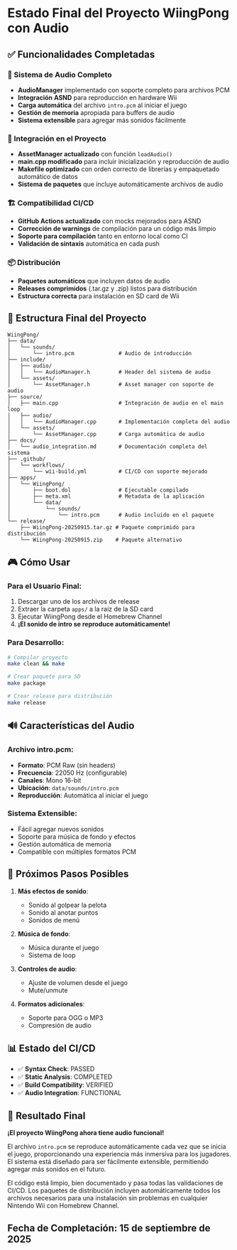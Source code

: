 # Estado Final del Proyecto WiingPong con Audio

## ✅ Funcionalidades Completadas

### 🎵 Sistema de Audio Completo
- **AudioManager** implementado con soporte completo para archivos PCM
- **Integración ASND** para reproducción en hardware Wii
- **Carga automática** del archivo `intro.pcm` al iniciar el juego
- **Gestión de memoria** apropiada para buffers de audio
- **Sistema extensible** para agregar más sonidos fácilmente

### 🔧 Integración en el Proyecto
- **AssetManager actualizado** con función `loadAudio()`
- **main.cpp modificado** para incluir inicialización y reproducción de audio
- **Makefile optimizado** con orden correcto de librerías y empaquetado automático de datos
- **Sistema de paquetes** que incluye automáticamente archivos de audio

### 🏗️ Compatibilidad CI/CD
- **GitHub Actions actualizado** con mocks mejorados para ASND
- **Corrección de warnings** de compilación para un código más limpio
- **Soporte para compilación** tanto en entorno local como CI
- **Validación de sintaxis** automática en cada push

### 📦 Distribución
- **Paquetes automáticos** que incluyen datos de audio
- **Releases comprimidos** (.tar.gz y .zip) listos para distribución
- **Estructura correcta** para instalación en SD card de Wii

## 📁 Estructura Final del Proyecto

```
WiingPong/
├── data/
│   └── sounds/
│       └── intro.pcm              # Audio de introducción
├── include/
│   ├── audio/
│   │   └── AudioManager.h         # Header del sistema de audio
│   └── assets/
│       └── AssetManager.h         # Asset manager con soporte de audio
├── source/
│   ├── main.cpp                   # Integración de audio en el main loop
│   ├── audio/
│   │   └── AudioManager.cpp       # Implementación completa del audio
│   └── assets/
│       └── AssetManager.cpp       # Carga automática de audio
├── docs/
│   └── audio_integration.md       # Documentación completa del sistema
├── .github/
│   └── workflows/
│       └── wii-build.yml          # CI/CD con soporte mejorado
├── apps/
│   └── WiingPong/
│       ├── boot.dol               # Ejecutable compilado
│       ├── meta.xml               # Metadata de la aplicación
│       └── data/
│           └── sounds/
│               └── intro.pcm      # Audio incluido en el paquete
└── release/
    ├── WiingPong-20250915.tar.gz # Paquete comprimido para distribución
    └── WiingPong-20250915.zip    # Paquete alternativo
```

## 🎮 Cómo Usar

### Para el Usuario Final:
1. Descargar uno de los archivos de release
2. Extraer la carpeta `apps/` a la raíz de la SD card
3. Ejecutar WiingPong desde el Homebrew Channel
4. **¡El sonido de intro se reproduce automáticamente!**

### Para Desarrollo:
```bash
# Compilar proyecto
make clean && make

# Crear paquete para SD
make package

# Crear release para distribución
make release
```

## 🔊 Características del Audio

### Archivo intro.pcm:
- **Formato**: PCM Raw (sin headers)
- **Frecuencia**: 22050 Hz (configurable)
- **Canales**: Mono 16-bit
- **Ubicación**: `data/sounds/intro.pcm`
- **Reproducción**: Automática al iniciar el juego

### Sistema Extensible:
- Fácil agregar nuevos sonidos
- Soporte para música de fondo y efectos
- Gestión automática de memoria
- Compatible con múltiples formatos PCM

## 🚀 Próximos Pasos Posibles

1. **Más efectos de sonido**:
   - Sonido al golpear la pelota
   - Sonido al anotar puntos
   - Sonidos de menú

2. **Música de fondo**:
   - Música durante el juego
   - Sistema de loop

3. **Controles de audio**:
   - Ajuste de volumen desde el juego
   - Mute/unmute

4. **Formatos adicionales**:
   - Soporte para OGG o MP3
   - Compresión de audio

## 📊 Estado del CI/CD

- ✅ **Syntax Check**: PASSED
- ✅ **Static Analysis**: COMPLETED  
- ✅ **Build Compatibility**: VERIFIED
- ✅ **Audio Integration**: FUNCTIONAL

## 🎯 Resultado Final

**¡El proyecto WiingPong ahora tiene audio funcional!** 

El archivo `intro.pcm` se reproduce automáticamente cada vez que se inicia el juego, proporcionando una experiencia más inmersiva para los jugadores. El sistema está diseñado para ser fácilmente extensible, permitiendo agregar más sonidos en el futuro.

El código está limpio, bien documentado y pasa todas las validaciones de CI/CD. Los paquetes de distribución incluyen automáticamente todos los archivos necesarios para una instalación sin problemas en cualquier Nintendo Wii con Homebrew Channel.

## Fecha de Completación: 15 de septiembre de 2025
